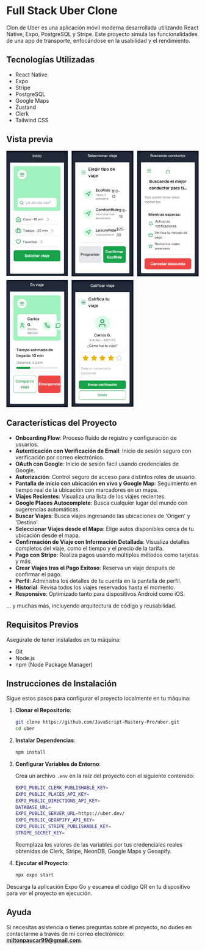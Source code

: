 # Full Stack Uber Clone

Clon de Uber es una aplicación móvil moderna desarrollada utilizando React Native, Expo, PostgreSQL y Stripe. Este proyecto simula las funcionalidades de una app de transporte, enfocándose en la usabilidad y el rendimiento.

## Tecnologías Utilizadas

- React Native
- Expo
- Stripe
- PostgreSQL
- Google Maps
- Zustand
- Clerk
- Tailwind CSS

## Vista previa

<div style="display: grid; grid-template-columns: repeat(3, 1fr); gap: 10px;">

  <img src="https://raw.githubusercontent.com/miltonAlan/react-native-uber-clone/master/capture1.png" alt="Vista previa 1" title="Vista previa 1" style="width: 100%;"/>
  
  <img src="https://raw.githubusercontent.com/miltonAlan/react-native-uber-clone/master/capture2.png" alt="Vista previa 2" title="Vista previa 2" style="width: 100%;"/>
  
  <img src="https://raw.githubusercontent.com/miltonAlan/react-native-uber-clone/master/capture3.png" alt="Vista previa 3" title="Vista previa 3" style="width: 100%;"/>

  <img src="https://raw.githubusercontent.com/miltonAlan/react-native-uber-clone/master/capture4.png" alt="Vista previa 4" title="Vista previa 4" style="width: 100%;"/>

  <img src="https://raw.githubusercontent.com/miltonAlan/react-native-uber-clone/master/capture5.png" alt="Vista previa 5" title="Vista previa 5" style="width: 100%;"/>

</div>


## Características del Proyecto

- **Onboarding Flow**: Proceso fluido de registro y configuración de usuarios.
- **Autenticación con Verificación de Email**: Inicio de sesión seguro con verificación por correo electrónico.
- **OAuth con Google**: Inicio de sesión fácil usando credenciales de Google.
- **Autorización**: Control seguro de acceso para distintos roles de usuario.
- **Pantalla de inicio con ubicación en vivo y Google Map**: Seguimiento en tiempo real de la ubicación con marcadores en un mapa.
- **Viajes Recientes**: Visualiza una lista de los viajes recientes.
- **Google Places Autocomplete**: Busca cualquier lugar del mundo con sugerencias automáticas.
- **Buscar Viajes**: Busca viajes ingresando las ubicaciones de 'Origen' y 'Destino'.
- **Seleccionar Viajes desde el Mapa**: Elige autos disponibles cerca de tu ubicación desde el mapa.
- **Confirmación de Viaje con Información Detallada**: Visualiza detalles completos del viaje, como el tiempo y el precio de la tarifa.
- **Pago con Stripe**: Realiza pagos usando múltiples métodos como tarjetas y más.
- **Crear Viajes tras el Pago Exitoso**: Reserva un viaje después de confirmar el pago.
- **Perfil**: Administra los detalles de tu cuenta en la pantalla de perfil.
- **Historial**: Revisa todos los viajes reservados hasta el momento.
- **Responsive**: Optimizado tanto para dispositivos Android como iOS.

... y muchas más, incluyendo arquitectura de código y reusabilidad.

## Requisitos Previos

Asegúrate de tener instalados en tu máquina:

- Git
- Node.js
- npm (Node Package Manager)

## Instrucciones de Instalación

Sigue estos pasos para configurar el proyecto localmente en tu máquina:

1. **Clonar el Repositorio**:

    ```bash
    git clone https://github.com/JavaScript-Mastery-Pro/uber.git
    cd uber
    ```

2. **Instalar Dependencias**:

    ```bash
    npm install
    ```

3. **Configurar Variables de Entorno**:

    Crea un archivo `.env` en la raíz del proyecto con el siguiente contenido:

    ```bash
    EXPO_PUBLIC_CLERK_PUBLISHABLE_KEY=
    EXPO_PUBLIC_PLACES_API_KEY=
    EXPO_PUBLIC_DIRECTIONS_API_KEY=
    DATABASE_URL=
    EXPO_PUBLIC_SERVER_URL=https://uber.dev/
    EXPO_PUBLIC_GEOAPIFY_API_KEY=
    EXPO_PUBLIC_STRIPE_PUBLISHABLE_KEY=
    STRIPE_SECRET_KEY=
    ```

    Reemplaza los valores de las variables por tus credenciales reales obtenidas de Clerk, Stripe, NeonDB, Google Maps y Geoapify.

4. **Ejecutar el Proyecto**:

    ```bash
    npx expo start
    ```

Descarga la aplicación Expo Go y escanea el código QR en tu dispositivo para ver el proyecto en ejecución.

## Ayuda

Si necesitas asistencia o tienes preguntas sobre el proyecto, no dudes en contactarme a través de mi correo electrónico: **miltonpaucar99@gmail.com**.
